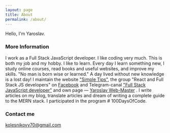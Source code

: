 ```yaml
---
layout: page
title: About
permalink: /about/
---
```


Hello, I'm Yaroslav.

### More Information

I work as a Full Stack JavaScript developer.
I like coding very much.
This is both my job and my hobby.
I like to learn.
Every day I learn something new, I study online courses, read books and useful websites, and improve my skills.
"No man is born wise or learned."
A day lived without new knowledge is a lost day!
I maintain the website ["Simple Tips"](http://abcinblog.blogspot.com/), the group "React and Full Stack JS developers" on [Facebook](https://www.facebook.com/groups/1786288918273718/) and Telegram-canal ["Full Stack JavaScript developer"](https://t.me/joinchat/AAAAAFeP94ob6Z-T1Bab7A) and own page — [Yaroslav Web-Master](https://www.facebook.com/Yaroslav-Web-Master-1446556072148794/?modal=admin_todo_tour) .
I write articles on my blog, translate articles and dream of writing a complete guide to the MERN stack.
I participated in the program # 100DaysOfCode.

### Contact me

[kolesnikovy70@gmail.com](mailto:kolesnikovy70@gmail.com)
